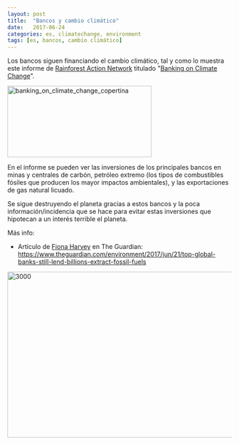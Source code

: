 ```yaml
---
layout: post
title:  "Bancos y cambio climático"
date:   2017-06-24
categories: es, climatechange, environment
tags: [es, bancos, cambio climático]
---
```

Los bancos siguen financiando el cambio climático, tal y como lo muestra este informe de <a href="https://www.ran.org/banking_on_climate_change" target="_blank" rel="noopener">Rainforest Action Network</a> titulado "<a href="https://www.ran.org/banking_on_climate_change" target="_blank" rel="noopener">Banking on Climate Change</a>".

<a href="https://www.ran.org/banking_on_climate_change" target="_blank" rel="noopener"><img class=" size-full wp-image-1939 aligncenter" src="https://izaroblog.files.wordpress.com/2017/06/banking_on_climate_change_copertina.jpg" alt="banking_on_climate_change_copertina" width="324" height="160" /></a>

En el informe se pueden ver las inversiones de los principales bancos en minas y centrales de carbón, petróleo extremo (los tipos de combustibles fósiles que producen los mayor impactos ambientales), y las exportaciones de gas natural licuado.

Se sigue destruyendo el planeta gracias a estos bancos y la poca información/incidencia que se hace para evitar estas inversiones que hipotecan a un interés terrible el planeta.

Más info:
<ul>
 	<li>Artículo de <a href="https://www.theguardian.com/profile/fiona-harvey" target="_blank" rel="noopener">Fiona Harvey</a> en The Guardian: <a href="https://www.theguardian.com/environment/2017/jun/21/top-global-banks-still-lend-billions-extract-fossil-fuels" target="_blank" rel="noopener">https://www.theguardian.com/environment/2017/jun/21/top-global-banks-still-lend-billions-extract-fossil-fuels</a></li>
</ul>
<img class="alignnone size-full wp-image-1919" src="https://izaroblog.files.wordpress.com/2017/06/3000.jpg" alt="3000" width="620" height="372" />

&nbsp;